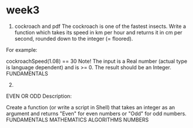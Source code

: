 # week3

1. cockroach and pdf
The cockroach is one of the fastest insects. Write a function which takes its speed in km per hour and returns it in cm per second, rounded down to the integer (= floored).

For example:

cockroachSpeed(1.08) == 30
Note! The input is a Real number (actual type is language dependent) and is >= 0. The result should be an Integer.
FUNDAMENTALS

2.
EVEN OR ODD
Description:

Create a function (or write a script in Shell) that takes an integer as an argument and returns "Even" for even numbers or "Odd" for odd numbers.
FUNDAMENTALS MATHEMATICS ALGORITHMS NUMBERS